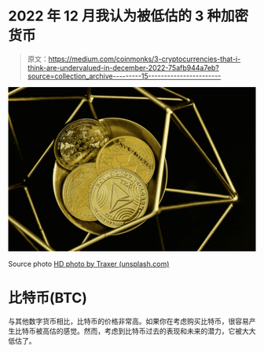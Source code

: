 # 2022 年 12 月我认为被低估的 3 种加密货币

> 原文：<https://medium.com/coinmonks/3-cryptocurrencies-that-i-think-are-undervalued-in-december-2022-75afb944a7eb?source=collection_archive---------15----------------------->

![](img/dbbcf76e7d1a279461769a0d6a66a7fd.png)

Source photo [HD photo by Traxer (unsplash.com)](https://unsplash.com/photos/8TD991gibiQ)

# 比特币(BTC)

与其他数字货币相比，比特币的价格非常高。如果你在考虑购买比特币，很容易产生比特币被高估的感觉。然而，考虑到比特币过去的表现和未来的潜力，它被大大低估了。